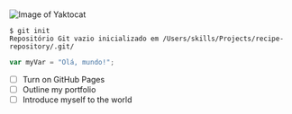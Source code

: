 # 
![Image of Yaktocat](https://octodex.github.com/images/yaktocat.png)
```
$ git init
Repositório Git vazio inicializado em /Users/skills/Projects/recipe-repository/.git/
```
``` javascript
var myVar = "Olá, mundo!";
```
- [ ] Turn on GitHub Pages
- [ ] Outline my portfolio
- [ ] Introduce myself to the world
